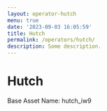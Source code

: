 ```yaml
---
layout: operator-hutch
menu: true
date: '2023-09-03 16:05:59'
title: Hutch
permalink: /operators/hutch/
description: Some description.
---
```


# Hutch

Base Asset Name: hutch_iw9